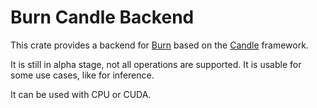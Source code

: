 # Burn Candle Backend

This crate provides a backend for [Burn](https://github.com/burn-rs/burn) based on the [Candle]() framework. 

It is still in alpha stage, not all operations are supported. It is usable for some use cases, like for inference. 

It can be used with CPU or CUDA. 